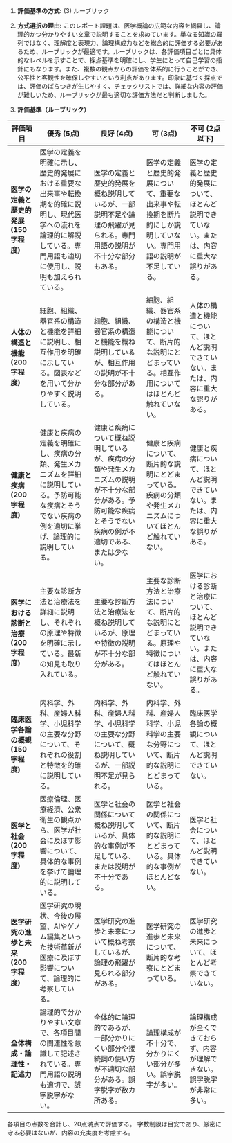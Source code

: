 1. **評価基準の方式:** (3) ルーブリック

2. **方式選択の理由:** このレポート課題は、医学概論の広範な内容を網羅し、論理的かつ分かりやすい文章で説明することを求めています。単なる知識の羅列ではなく、理解度と表現力、論理構成力などを総合的に評価する必要があるため、ルーブリックが最適です。ルーブリックは、各評価項目ごとに具体的なレベルを示すことで、採点基準を明確にし、学生にとって自己学習の指針にもなります。また、複数の観点からの評価を体系的に行うことができ、公平性と客観性を確保しやすいという利点があります。印象に基づく採点では、評価のばらつきが生じやすく、チェックリストでは、詳細な内容の評価が難しいため、ルーブリックが最も適切な評価方法だと判断しました。


3. **評価基準（ルーブリック）**

| 評価項目 | 優秀 (5点) | 良好 (4点) | 可 (3点) | 不可 (2点以下) |
|---|---|---|---|---|
| **医学の定義と歴史的発展 (150字程度)** | 医学の定義を明確に示し、歴史的発展における重要な出来事や転換期を的確に説明し、現代医学への流れを論理的に解説している。専門用語も適切に使用し、説明も加えられている。 | 医学の定義と歴史的発展を概ね説明しているが、一部説明不足や論理の飛躍が見られる。専門用語の説明が不十分な部分もある。 | 医学の定義と歴史的発展について、重要な出来事や転換期を断片的にしか説明していない。専門用語の説明が不足している。 | 医学の定義と歴史的発展について、ほとんど説明できていない。または、内容に重大な誤りがある。 |
| **人体の構造と機能 (200字程度)** | 細胞、組織、器官系の構造と機能を詳細に説明し、相互作用を明確に示している。図表などを用いて分かりやすく説明している。 | 細胞、組織、器官系の構造と機能を概ね説明しているが、相互作用の説明が不十分な部分がある。 | 細胞、組織、器官系の構造と機能について、断片的な説明にとどまっている。相互作用についてはほとんど触れていない。 | 人体の構造と機能について、ほとんど説明できていない。または、内容に重大な誤りがある。 |
| **健康と疾病 (200字程度)** | 健康と疾病の定義を明確にし、疾病の分類、発生メカニズムを詳細に説明している。予防可能な疾病とそうでない疾病の例を適切に挙げ、論理的に説明している。 | 健康と疾病について概ね説明しているが、疾病の分類や発生メカニズムの説明が不十分な部分がある。予防可能な疾病とそうでない疾病の例が不適切である、または少ない。 | 健康と疾病について、断片的な説明にとどまっている。疾病の分類や発生メカニズムについてほとんど触れていない。 | 健康と疾病について、ほとんど説明できていない。または、内容に重大な誤りがある。 |
| **医学における診断と治療 (200字程度)** | 主要な診断方法と治療法を詳細に説明し、それぞれの原理や特徴を明確に示している。最新の知見も取り入れている。 | 主要な診断方法と治療法を概ね説明しているが、原理や特徴の説明が不十分な部分がある。 | 主要な診断方法と治療法について、断片的な説明にとどまっている。原理や特徴についてはほとんど触れていない。 | 医学における診断と治療について、ほとんど説明できていない。または、内容に重大な誤りがある。 |
| **臨床医学各論の概観 (150字程度)** | 内科学、外科、産婦人科学、小児科学の主要な分野について、それぞれの役割と特徴を的確に説明している。 | 内科学、外科、産婦人科学、小児科学の主要な分野について、概ね説明しているが、一部説明不足が見られる。 | 内科学、外科、産婦人科学、小児科学の主要な分野について、断片的な説明にとどまっている。 | 臨床医学各論の概観について、ほとんど説明できていない。 |
| **医学と社会 (200字程度)** | 医療倫理、医療経済、公衆衛生の観点から、医学が社会に及ぼす影響について、具体的な事例を挙げて論理的に説明している。 | 医学と社会の関係について概ね説明しているが、具体的な事例が不足している、または説明が不十分である。 | 医学と社会の関係について、断片的な説明にとどまっている。具体的な事例がほとんどない。 | 医学と社会について、ほとんど説明できていない。 |
| **医学研究の進歩と未来 (200字程度)** | 医学研究の現状、今後の展望、AIやゲノム編集といった技術革新が医療に及ぼす影響について、論理的に考察している。 | 医学研究の進歩と未来について概ね考察しているが、論理の飛躍が見られる部分がある。 | 医学研究の進歩と未来について、断片的な考察にとどまっている。 | 医学研究の進歩と未来について、ほとんど考察できていない。 |
| **全体構成・論理性・記述力** | 論理的で分かりやすい文章で、各項目間の関連性を意識して記述されている。専門用語の説明も適切で、誤字脱字がない。 | 全体的に論理的であるが、一部分かりにくい部分や接続詞の使い方が不適切な部分がある。誤字脱字が数カ所ある。 | 論理構成が不十分で、分かりにくい部分が多い。誤字脱字が多い。 | 論理構成が全くできておらず、内容が理解できない。誤字脱字が非常に多い。 |


各項目の点数を合計し、20点満点で評価する。  字数制限は目安であり、厳密に守る必要はないが、内容の充実度を考慮する。
